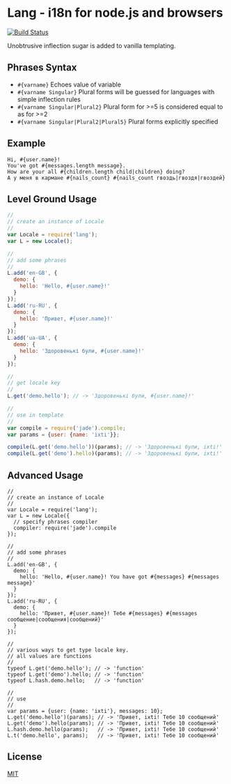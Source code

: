 Lang - i18n for node.js and browsers
====
[![Build Status](https://secure.travis-ci.org/dvv/lang.png)](http://travis-ci.org/dvv/lang)

Unobtrusive inflection sugar is added to vanilla templating.

## Phrases Syntax

-  `#{varname}` Echoes value of variable
-  `#{varname Singular}` Plural forms will be guessed for languages with simple inflection rules
-  `#{varname Singular|Plural2}` Plural form for >=5 is considered equal to as for >=2
-  `#{varname Singular|Plural2|Plural5}` Plural forms explicitly specified

Example
----

    Hi, #{user.name}!
    You've got #{messages.length message}.
    How are your all #{children.length child|children} doing?
    А у меня в кармане #{nails_count} #{nails_count гвоздь|гвоздя|гвоздей}

## Level Ground Usage

```js
//
// create an instance of Locale
//
var Locale = require('lang');
var L = new Locale();

//
// add some phrases
//
L.add('en-GB', {
  demo: {
    hello: 'Hello, #{user.name}!'
  }
});
L.add('ru-RU', {
  demo: {
    hello: 'Привет, #{user.name}!'
  }
});
L.add('ua-UA', {
  demo: {
    hello: 'Здоровенькі були, #{user.name}!'
  }
});

//
// get locale key
//
L.get('demo.hello'); // -> 'Здоровенькі були, #{user.name}!'

//
// use in template
//
var compile = require('jade').compile;
var params = {user: {name: 'ixti'}};

compile(L.get('demo.hello'))(params); // -> 'Здоровенькі були, ixti!'
compile(L.get('demo').hello)(params); // -> 'Здоровенькі були, ixti!'
```

## Advanced Usage

    //
    // create an instance of Locale
    //
    var Locale = require('lang');
    var L = new Locale({
      // specify phrases compiler
      compiler: require('jade').compile
    });

    //
    // add some phrases
    //
    L.add('en-GB', {
      demo: {
        hello: 'Hello, #{user.name}! You have got #{messages} #{messages message}'
      }
    });
    L.add('ru-RU', {
      demo: {
        hello: 'Привет, #{user.name}! Тебе #{messages} #{messages сообщение|сообщения|сообщений}'
      }
    });

    //
    // various ways to get type locale key.
    // all values are functions
    //
    typeof L.get('demo.hello'); // -> 'function'
    typeof L.get('demo').hello; // -> 'function'
    typeof L.hash.demo.hello;   // -> 'function'

    //
    // use
    //
    var params = {user: {name: 'ixti'}, messages: 10};
    L.get('demo.hello')(params); // -> 'Привет, ixti! Тебе 10 сообщений'
    L.get('demo').hello(params); // -> 'Привет, ixti! Тебе 10 сообщений'
    L.hash.demo.hello(params);   // -> 'Привет, ixti! Тебе 10 сообщений'
    L.t('demo.hello', params);   // -> 'Привет, ixti! Тебе 10 сообщений'

## License

[MIT](dvv/lang/license.txt)
